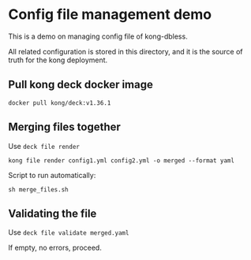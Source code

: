 # Config file management demo

This is a demo on managing config file of kong-dbless.

All related configuration is stored in this directory, and it is the source of truth for the kong deployment.

## Pull kong deck docker image

```shell
docker pull kong/deck:v1.36.1
```

## Merging files together

Use `deck file render`

```shell
kong file render config1.yml config2.yml -o merged --format yaml
```

Script to run automatically:

```shell
sh merge_files.sh
```

## Validating the file

Use `deck file validate merged.yaml`

If empty, no errors, proceed.
